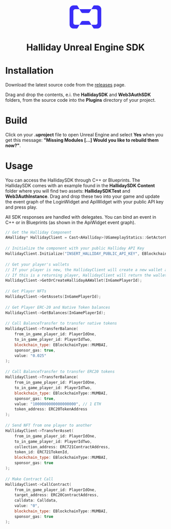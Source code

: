 <p align="center">
<br />
<a href="https://halliday.xyz"><img src="https://github.com/HallidayInc/UnitySDK/blob/master/hallidayLogo.svg" width="100" alt=""/></a>
</p>
<h1 align="center">Halliday Unreal Engine SDK</h1>

# Installation

Download the latest source code from the [releases](https://github.com/HallidayInc/halliday-unreal-sdk/releases) page.

Drag and drop the contents, e.i. the **HallidaySDK** and **Web3AuthSDK** folders, from the source code into the **Plugins** directory of your project.


# Build

Click on your **.uproject** file to open Unreal Engine and select **Yes** when you get this message: **"Missing <Your Project> Modules [...] Would you like to rebuild them now?"**.

# Usage
You can access the HallidaySDK through C++ or Blueprints. The HallidaySDK comes with an example found in the **HallidaySDK Content** folder where you will find two assets: **HallidaySDKTest** and **Web3AuthInstance**. Drag and drop these two into your game and update the event graph of the LoginWidget and ApiWidget with your public API key and press play.

All SDK responses are handled with delegates. You can bind an event in C++ or in Blueprints (as shown in the ApiWidget event graph).

```cpp
// Get the Halliday Component
AHalliday* HallidayClient = Cast<AHalliday>(UGameplayStatics::GetActorOfClass(GetWorld(), AHalliday::StaticClass()));

// Initialize the component with your public Halliday API Key
HallidayClient.Initialize("INSERT_HALLIDAY_PUBLIC_API_KEY", EBlockchainType::MUMBAI, true, "INSERT_YOUR_CLIENT_VERIFIER_ID");

// Get your player's wallets
// If your player is new, the HallidayClient will create a new wallet and return it.
// If this is a returning player, HallidayClient will return the wallet stored for the player.
HallidayClient->GetOrCreateHallidayAAWallet(InGamePlayerId);

// Get Player NFTs
HallidayClient->GetAssets(InGamePlayerId);

// Get Player ERC-20 and Native Token balances
HallidayClient->GetBalances(InGamePlayerId);

// Call BalanceTransfer to transfer native tokens
HallidayClient->TransferBalance(
    from_in_game_player_id: PlayerIdOne,
    to_in_game_player_id: PlayerIdTwo,
    blockchain_type: EBlockchainType::MUMBAI,
    sponsor_gas: true,
    value: "0.025"
);

// Call BalanceTransfer to transfer ERC20 tokens
HallidayClient->TransferBalance(
    from_in_game_player_id: PlayerIdOne,
    to_in_game_player_id: PlayerIdTwo,
    blockchain_type: EBlockchainType::MUMBAI,
    sponsor_gas: true,
    value: "1000000000000000000", // 1 ETH
    token_address: ERC20TokenAddress
);

// Send NFT from one player to another
HallidayClient->TransferAsset(
    from_in_game_player_id: PlayerIdOne,
    to_in_game_player_id: PlayerIdTwo,
    collection_address: ERC721ContractAddress,
    token_id: ERC721TokenId,
    blockchain_type: EBlockchainType::MUMBAI,
    sponsor_gas: true
);

// Make Contract Call
HallidayClient->CallContract(
    from_in_game_player_id: PlayerIdOne,
    target_address: ERC20ContractAddress,
    calldata: Calldata,
    value: "0",
    blockchain_type: EBlockchainType::MUMBAI,
    sponsor_gas: true
);
```
